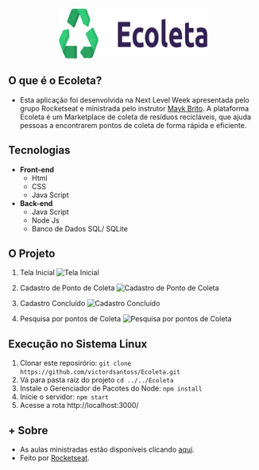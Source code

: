 <p align="center">
  <img width="300" height="100" src="https://raw.githubusercontent.com/senaarth/ecoleta/72caca73f5d1d931bf6e9590819bc89235ef59c9/.github/ecoleta.svg">
</p>

## O que é o Ecoleta? 
* Esta aplicação foi desenvolvida na Next Level Week apresentada pelo grupo Rocketseat e ministrada pelo instrutor [Mayk Brito](https://www.linkedin.com/in/maykbrito/?originalSubdomain=br). A plataforma Ecoleta é um Marketplace de coleta de resíduos recicláveis, que ajuda pessoas a encontrarem pontos de coleta de forma rápida e eficiente. 

## Tecnologias
* **Front-end**
    - Html
    - CSS
    - Java Script
* **Back-end**
    - Java Script
    - Node Js
    - Banco de Dados SQL/ SQLite
  
## O Projeto
1. Tela Inicial 
![Tela Inicial](https://i.imgur.com/bMpCyOI.png)

2. Cadastro de Ponto de Coleta
![Cadastro de Ponto de Coleta](https://i.imgur.com/Fhc4Soo.png)

3. Cadastro Concluído
![Cadastro Concluído](https://i.imgur.com/jvIxsIv.png)

4. Pesquisa por pontos de Coleta
![Pesquisa por pontos de Coleta](https://i.imgur.com/mhsogaG.png)


## Execução no Sistema Linux 
1. Clonar este reposirório: `git clone 
   https://github.com/victordsantoss/Ecoleta.git`
2. Vá para pasta raiz do projeto `cd ../../Ecoleta`
3. Instale o Gerenciador de Pacotes do Node: `npm install`
4. Inicie o servidor: `npm start`
5. Acesse a rota http://localhost:3000/


## + Sobre
* As aulas ministradas estão disponíveis clicando [aqui](https://drive.google.com/drive/folders/1m8KlZ-iKgz5GjmKf1OwyJ7vgY43bL7sm?usp=sharing).
* Feito por [Rocketseat](https://rocketseat.com.br/).

